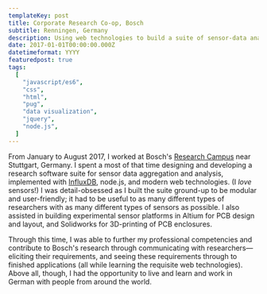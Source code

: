 ```yaml
---
templateKey: post
title: Corporate Research Co-op, Bosch
subtitle: Renningen, Germany
description: Using web technologies to build a suite of sensor-data analytics tools. In Germany.
date: 2017-01-01T00:00:00.000Z
datetimeformat: YYYY
featuredpost: true
tags:
  [
    "javascript/es6",
    "css",
    "html",
    "pug",
    "data visualization",
    "jquery",
    "node.js",
  ]
---
```


From January to August 2017, I worked at Bosch's <a target="_blank" href="http://www.bosch-presse.de/pressportal/de/en/bosch-officially-opens-new-research-campus-in-renningen-42977.html">Research Campus</a> near Stuttgart, Germany. I spent a most of that time designing and developing a research software suite for sensor data aggregation and analysis, implemented with <a target="_blank" href="https://www.influxdata.com/time-series-platform/influxdb/">InfluxDB</a>, node.js, and modern web technologies. (I <i>love</i> sensors!) I was detail-obsessed as I built the suite ground-up to be modular and user-friendly; it had to be useful to as many different types of researchers with as many different types of sensors as possible. I also assisted in building experimental sensor platforms in Altium for PCB design and layout, and Solidworks for 3D-printing of PCB enclosures.

Through this time, I was able to further my professional competencies and contribute to Bosch's research through communicating with researchers&mdash;eliciting their requirements, and seeing these requirements through to finished applications (all while learning the requisite web technologies). Above all, though, I had the opportunity to live and learn and work in German with people from around the world.
